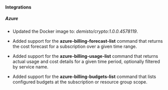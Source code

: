 
#### Integrations

##### Azure
- Updated the Docker image to: *demisto/crypto:1.0.0.4578119*.

- Added support for the **azure-billing-forecast-list** command that returns the cost forecast for a subscription over a given time range.
- Added support for the **azure-billing-usage-list** command that returns actual usage and cost details for a given time period, optionally filtered by service name.
- Added support for the **azure-billing-budgets-list** command that lists configured budgets at the subscription or resource group scope.

